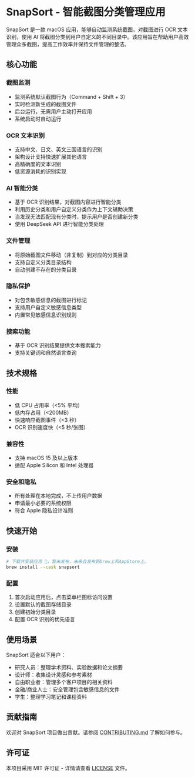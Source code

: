 # SnapSort - 智能截图分类管理应用

SnapSort 是一款 macOS 应用，能够自动监测系统截图，对截图进行 OCR 文本识别，使用 AI 将截图分类到用户自定义的不同目录中。该应用旨在帮助用户高效管理众多截图，提高工作效率并保持文件管理的整洁。

## 核心功能

### 截图监测

- 监测系统默认截图行为（Command + Shift + 3）
- 实时检测新生成的截图文件
- 后台运行，无需用户主动打开应用
- 系统启动时自动运行

### OCR 文本识别

- 支持中文、日文、英文三国语言的识别
- 架构设计支持快速扩展其他语言
- 高精确度的文本识别
- 低资源消耗的识别实现

### AI 智能分类

- 基于 OCR 识别结果，对截图内容进行智能分类
- 利用历史分类和用户自定义分类作为上下文辅助决策
- 当发现无法匹配现有分类时，提示用户是否创建新分类
- 使用 DeepSeek API 进行智能分类处理

### 文件管理

- 将原始截图文件移动（非复制）到对应的分类目录
- 支持自定义分类目录结构
- 自动创建不存在的分类目录

### 隐私保护

- 对包含敏感信息的截图进行标记
- 支持用户自定义敏感信息类型
- 内置常见敏感信息识别规则

### 搜索功能

- 基于 OCR 识别结果提供文本搜索能力
- 支持关键词和自然语言查询

## 技术规格

### 性能

- 低 CPU 占用率（<5% 平均）
- 低内存占用（<200MB）
- 快速响应截图事件（<3 秒）
- OCR 识别速度快（<5 秒/张图）

### 兼容性

- 支持 macOS 15 及以上版本
- 适配 Apple Silicon 和 Intel 处理器

### 安全和隐私

- 所有处理在本地完成，不上传用户数据
- 申请最小必要的系统权限
- 符合 Apple 隐私设计准则

## 快速开始

### 安装

```bash
# 下载并安装应用 📢，暂未发布，未来会发布到brew上和AppStore上。
brew install --cask snapsort
```

### 配置

1. 首次启动应用后，点击菜单栏图标访问设置
2. 设置默认的截图存储目录
3. 创建初始分类目录
4. 配置 OCR 识别的优先语言

## 使用场景

SnapSort 适合以下用户：

- 研究人员：整理学术资料、实验数据和论文摘要
- 设计师：收集设计灵感和参考素材
- 自由职业者：管理多个客户项目的相关资料
- 金融/商业人士：安全管理包含敏感信息的文件
- 学生：整理学习笔记和课程资料

## 贡献指南

欢迎对 SnapSort 项目做出贡献。请参阅 [CONTRIBUTING.md](CONTRIBUTING.md) 了解如何参与。

## 许可证

本项目采用 MIT 许可证 - 详情请查看 [LICENSE](LICENSE) 文件。
